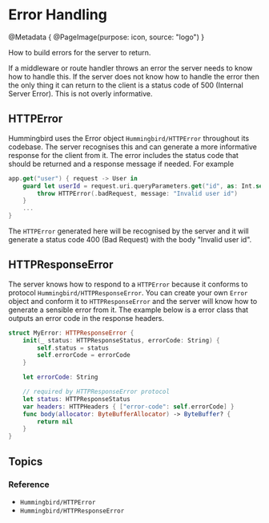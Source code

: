 # Error Handling

@Metadata {
    @PageImage(purpose: icon, source: "logo")
}

How to build errors for the server to return.

If a middleware or route handler throws an error the server needs to know how to handle this. If the server does not know how to handle the error then the only thing it can return to the client is a status code of 500 (Internal Server Error). This is not overly informative.

## HTTPError

Hummingbird uses the Error object ``Hummingbird/HTTPError`` throughout its codebase. The server recognises this and can generate a more informative response for the client from it. The error includes the status code that should be returned and a response message if needed. For example 

```swift
app.get("user") { request -> User in
    guard let userId = request.uri.queryParameters.get("id", as: Int.self) else {
        throw HTTPError(.badRequest, message: "Invalid user id")
    }
    ...
}
```
The `HTTPError` generated here will be recognised by the server and it will generate a status code 400 (Bad Request) with the body "Invalid user id".

## HTTPResponseError

The server knows how to respond to a `HTTPError` because it conforms to protocol ``Hummingbird/HTTPResponseError``. You can create your own `Error` object and conform it to `HTTPResponseError` and the server will know how to generate a sensible error from it. The example below is a error class that outputs an error code in the response headers.

```swift
struct MyError: HTTPResponseError {
    init(_ status: HTTPResponseStatus, errorCode: String) {
        self.status = status
        self.errorCode = errorCode
    }

    let errorCode: String

    // required by HTTPResponseError protocol
    let status: HTTPResponseStatus
    var headers: HTTPHeaders { ["error-code": self.errorCode] }
    func body(allocator: ByteBufferAllocator) -> ByteBuffer? {
        return nil
    }
}
```

## Topics

### Reference

- ``Hummingbird/HTTPError``
- ``Hummingbird/HTTPResponseError``